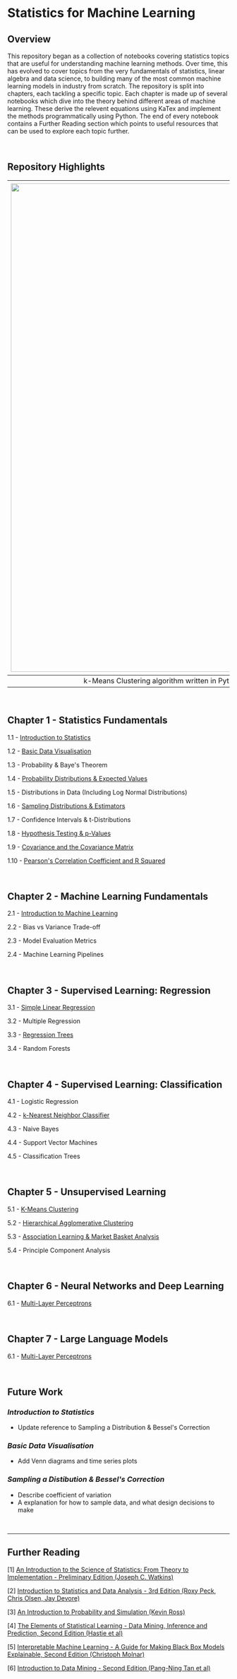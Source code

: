 # Statistics for Machine Learning

## Overview

This repository began as a collection of notebooks covering statistics topics that are useful for understanding machine learning methods. Over time, this has evolved to cover topics from the very fundamentals of statistics, linear algebra and data science, to building many of the most common machine learning models in industry from scratch. The repository is split into chapters, each tackling a specific topic. Each chapter is made up of several notebooks which dive into the theory behind different areas of machine learning. These derive the relevent equations using KaTex and implement the methods programmatically using Python. The end of every notebook contains a Further Reading section which points to useful resources that can be used to explore each topic further.

&nbsp;

## Repository Highlights

| <img width="1106" alt="image" src="https://user-images.githubusercontent.com/39648391/172399826-c8fb6b14-3004-4cff-80cb-4c652508e46c.png"> | <img width="1111" alt="image" src="https://user-images.githubusercontent.com/39648391/172665123-e024ae6c-a5c2-49e5-86a2-e7fcdca40083.png"> |
|:------------------------------------------------------------------------------------------------------------------------------------------:|:------------------------------------------------------------------------------------------------------------------------------------------:|
|                    k-Means Clustering algorithm written in Python, implementing k-Means++ intelligent centroid spacing.                    |                  Agglomerative Hierarchical Clustering algorithm written in Python, offering 4 different linkage methods.                  |

&nbsp;

## Chapter 1 - Statistics Fundamentals

1.1 - [Introduction to Statistics](https://github.com/BradneySmith/Statistics-for-Machine-Learning/blob/main/Chapter%201%20-%20Statistics%20Fundamentals/1.1%20-%20Introduction%20to%20Statistics.ipynb)

1.2 - [Basic Data Visualisation](https://github.com/BradneySmith/Statistics-for-Machine-Learning/blob/main/Chapter%201%20-%20Statistics%20Fundamentals/1.2%20-%20Basic%20Data%20Visualisation.ipynb)

1.3 - Probability & Baye's Theorem

1.4 - [Probability Distributions & Expected Values](https://github.com/BradneySmith/Statistics-for-Machine-Learning/blob/main/Chapter%201%20-%20Statistics%20Fundamentals/1.4%20-%20Probability%20Distributions%20%26%20Expected%20Values.ipynb)

1.5 - Distributions in Data (Including Log Normal Distributions)

1.6 - [Sampling Distributions & Estimators](https://github.com/BradneySmith/Statistics-for-Machine-Learning/blob/main/Chapter%201%20-%20Statistics%20Fundamentals/1.6%20-%20Sampling%20Distributions%20%26%20Estimators.ipynb)

1.7 - Confidence Intervals & t-Distributions

1.8 - [Hypothesis Testing & p-Values](https://github.com/BradneySmith/Statistics-for-Machine-Learning/blob/main/Chapter%201%20-%20Statistics%20Fundamentals/1.8%20-%20Hypothesis%20Testing%20and%20p-Values.ipynb)

1.9 - [Covariance and the Covariance Matrix](https://github.com/BradneySmith/Statistics-for-Machine-Learning/blob/main/Chapter%203%20-%20Supervised%20Learning:%20Regression/3.1%20-%20Covariance%20and%20the%20Covariance%20Matrix.ipynb)

1.10 - [Pearson's Correlation Coefficient and R Squared](https://github.com/BradneySmith/Statistics-for-Machine-Learning/blob/main/Chapter%203%20-%20Supervised%20Learning:%20Regression/3.2%20-%20Pearson's%20Correlation%20Coefficient%20and%20R%20Squared.ipynb)

&nbsp;


## Chapter 2 - Machine Learning Fundamentals

2.1 - [Introduction to Machine Learning](https://github.com/BradneySmith/Statistics-for-Machine-Learning/blob/main/Chapter%202%20-%20Machine%20Learning%20Fundamentals/2.1%20-%20Introduction%20to%20Machine%20Learning.ipynb)

2.2 - Bias vs Variance Trade-off

2.3 - Model Evaluation Metrics

2.4 - Machine Learning Pipelines

&nbsp;


## Chapter 3 - Supervised Learning: Regression

3.1 - [Simple Linear Regression](https://github.com/BradneySmith/Statistics-for-Machine-Learning/blob/main/Chapter%203%20-%20Supervised%20Learning:%20Regression/3.3%20-%20Least%20Squares%20and%20Simple%20Linear%20Regression.ipynb)

3.2 - Multiple Regression

3.3 - [Regression Trees](https://github.com/BradneySmith/Statistics-for-Machine-Learning/blob/main/Chapter%203%20-%20Supervised%20Learning:%20Regression/3.5%20-%20Regression%20Trees.ipynb)

3.4 - Random Forests

&nbsp;


## Chapter 4 - Supervised Learning: Classification

4.1 - Logistic Regression

4.2 - [k-Nearest Neighbor Classifier](https://github.com/BradneySmith/Statistics-for-Machine-Learning/blob/main/Chapter%204%20-%20Supervised%20Learning:%20Classification/4.2%20-%20k-Nearest%20Neighbors%20Classifier.ipynb)

4.3 - Naive Bayes

4.4 - Support Vector Machines

4.5 - Classification Trees



&nbsp; 


## Chapter 5 - Unsupervised Learning

5.1 - [K-Means Clustering](https://github.com/BradneySmith/Statistics-for-Machine-Learning/blob/main/Chapter%205%20-%20Unsupervised%20Learning/5.1%20-%20k-Means%20Clustering.ipynb)

5.2 - [Hierarchical Agglomerative Clustering](https://github.com/BradneySmith/Statistics-for-Machine-Learning/blob/main/Chapter%205%20-%20Unsupervised%20Learning/5.2%20-%20Hierarchical%20Agglomerative%20Clustering.ipynb)

5.3 - [Association Learning & Market Basket Analysis](https://github.com/BradneySmith/Statistics-for-Machine-Learning/blob/main/Chapter%205%20-%20Unsupervised%20Learning/5.3%20-%20Association%20Learning%20%26%20Market%20Basket%20Analysis.ipynb)

5.4 - Principle Component Analysis


&nbsp; 


## Chapter 6 - Neural Networks and Deep Learning

6.1 - [Multi-Layer Perceptrons](https://github.com/BradneySmith/Statistics-for-Machine-Learning/blob/main/Chapter%206%20-%20Neural%20Networks%20and%20Deep%20Learning/6.1%20-%20Multi-Layer%20Perceptrons.ipynb)


&nbsp;


## Chapter 7 - Large Language Models

6.1 - [Multi-Layer Perceptrons](https://github.com/BradneySmith/Statistics-for-Machine-Learning/blob/main/Chapter%206%20-%20Neural%20Networks%20and%20Deep%20Learning/6.1%20-%20Multi-Layer%20Perceptrons.ipynb)


&nbsp;


## Future Work

### *Introduction to Statistics*
- Update reference to Sampling a Distribution & Bessel's Correction

### *Basic Data Visualisation*
- Add Venn diagrams and time series plots

### *Sampling a Distibution & Bessel's Correction*
- Describe coefficient of variation
- A explanation for how to sample data, and what design decisions to make

&nbsp;
___

## Further Reading

[1] [An Introduction to the Science of Statistics: From Theory to Implementation - Preliminary Edition (Joseph C. Watkins)](https://www.math.arizona.edu/~jwatkins/statbook.pdf)

[2] [Introduction to Statistics and Data Analysis - 3rd Edition (Roxy Peck, Chris Olsen, Jay Devore)](https://www.spps.org/cms/lib/MN01910242/Centricity/Domain/859/Statistics%20Textbook.pdf)

[3] [An Introduction to Probability and Simulation (Kevin Ross)](https://bookdown.org/kevin_davisross/probsim-book/)

[4] [The Elements of Statistical Learning - Data Mining, Inference and Prediction, Second Edition (Hastie et al)](https://hastie.su.domains/Papers/ESLII.pdf)

[5] [Interpretable Machine Learning - A Guide for Making Black Box Models Explainable, Second Edition (Christoph Molnar)](https://christophm.github.io/interpretable-ml-book/tree.html)

[6] [Introduction to Data Mining - Second Edition (Pang-Ning Tan et al)](https://www-users.cse.umn.edu/~kumar001/dmbook/index.php)
